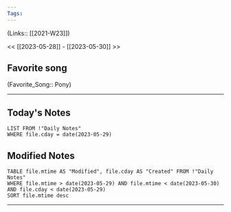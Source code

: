 ```yaml
---
Tags:
---
```

(Links:: [[2021-W23]])

<< [[2023-05-28]] - [[2023-05-30]] >>
## Favorite song
(Favorite_Song:: Pony)

___
## Today's Notes
```dataview
LIST FROM !"Daily Notes"
WHERE file.cday = date(2023-05-29)
```
## Modified Notes
```dataview
TABLE file.mtime AS "Modified", file.cday AS "Created" FROM !"Daily Notes" 
WHERE file.mtime > date(2023-05-29) AND file.mtime < date(2023-05-30) AND file.cday < date(2023-05-29)
SORT file.mtime desc
```
___
